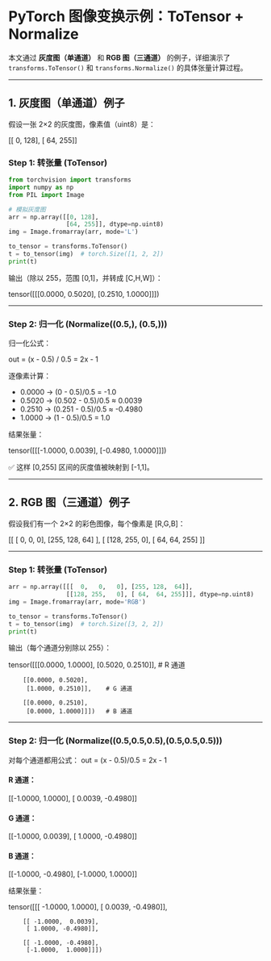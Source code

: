 # PyTorch 图像变换示例：ToTensor + Normalize

本文通过 **灰度图（单通道）** 和 **RGB 图（三通道）** 的例子，详细演示了  
`transforms.ToTensor()` 和 `transforms.Normalize()` 的具体张量计算过程。

---

## 1. 灰度图（单通道）例子

假设一张 2×2 的灰度图，像素值（uint8）是：

[[  0, 128],
 [ 64, 255]]

### Step 1: 转张量 (ToTensor)

```python
from torchvision import transforms
import numpy as np
from PIL import Image

# 模拟灰度图
arr = np.array([[0, 128],
                [64, 255]], dtype=np.uint8)
img = Image.fromarray(arr, mode='L')

to_tensor = transforms.ToTensor()
t = to_tensor(img)  # torch.Size([1, 2, 2])
print(t)
```

输出（除以 255，范围 [0,1]，并转成 [C,H,W]）：

tensor([[[0.0000, 0.5020],
         [0.2510, 1.0000]]])

---

### Step 2: 归一化 (Normalize((0.5,), (0.5,)))

归一化公式：

out = (x - 0.5) / 0.5 = 2x - 1

逐像素计算：

- 0.0000 → (0 - 0.5)/0.5 = -1.0  
- 0.5020 → (0.502 - 0.5)/0.5 ≈ 0.0039  
- 0.2510 → (0.251 - 0.5)/0.5 ≈ -0.4980  
- 1.0000 → (1 - 0.5)/0.5 = 1.0  

结果张量：

tensor([[[-1.0000,  0.0039],
         [-0.4980,  1.0000]]])

✅ 这样 [0,255] 区间的灰度值被映射到 [-1,1]。

---

## 2. RGB 图（三通道）例子

假设我们有一个 2×2 的彩色图像，每个像素是 [R,G,B]：

[[ [  0,   0,   0],   [255, 128,  64] ],
 [ [128, 255,   0],   [ 64,  64, 255] ]]

---

### Step 1: 转张量 (ToTensor)

```python
arr = np.array([[[  0,   0,   0], [255, 128,  64]],
                [[128, 255,   0], [ 64,  64, 255]]], dtype=np.uint8)
img = Image.fromarray(arr, mode='RGB')

to_tensor = transforms.ToTensor()
t = to_tensor(img)  # torch.Size([3, 2, 2])
print(t)
```

输出（每个通道分别除以 255）：

tensor([[[0.0000, 1.0000],
         [0.5020, 0.2510]],    # R 通道

        [[0.0000, 0.5020],
         [1.0000, 0.2510]],    # G 通道

        [[0.0000, 0.2510],
         [0.0000, 1.0000]]])   # B 通道

---

### Step 2: 归一化 (Normalize((0.5,0.5,0.5),(0.5,0.5,0.5)))

对每个通道都用公式： out = (x - 0.5)/0.5 = 2x - 1

#### R 通道：
[[-1.0000,  1.0000],
 [ 0.0039, -0.4980]]

#### G 通道：
[[-1.0000,  0.0039],
 [ 1.0000, -0.4980]]

#### B 通道：
[[-1.0000, -0.4980],
 [-1.0000,  1.0000]]

结果张量：

tensor([[[ -1.0000,  1.0000],
         [ 0.0039, -0.4980]],

        [[ -1.0000,  0.0039],
         [ 1.0000, -0.4980]],

        [[ -1.0000, -0.4980],
         [-1.0000,  1.0000]]])
